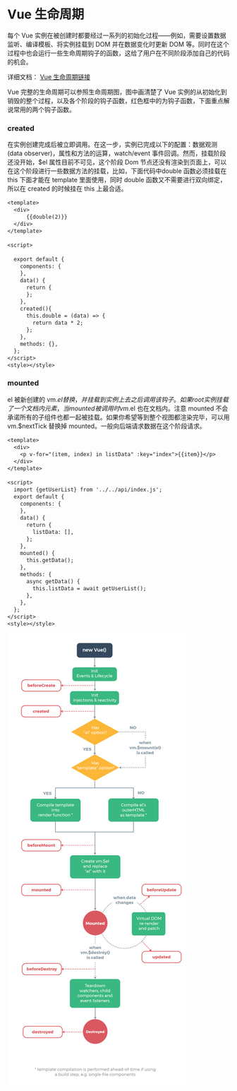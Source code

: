 # Vue 生命周期

每个 Vue 实例在被创建时都要经过一系列的初始化过程——例如，需要设置数据监听、编译模板、将实例挂载到 DOM 并在数据变化时更新 DOM 等。同时在这个过程中也会运行一些生命周期钩子的函数，这给了用户在不同阶段添加自己的代码的机会。

详细文档： [Vue 生命周期链接](https://cn.vuejs.org/v2/guide/instance.html#%E7%94%9F%E5%91%BD%E5%91%A8%E6%9C%9F%E5%9B%BE%E7%A4%BA)

Vue 完整的生命周期可以参照生命周期图，图中画清楚了 Vue 实例的从初始化到销毁的整个过程，以及各个阶段的钩子函数，红色框中的为钩子函数，下面重点解说常用的两个钩子函数。

### created
在实例创建完成后被立即调用。在这一步，实例已完成以下的配置：数据观测 (data observer)，属性和方法的运算，watch/event 事件回调。然而，挂载阶段还没开始，$el 属性目前不可见，这个阶段 Dom 节点还没有渲染到页面上，可以在这个阶段进行一些数据方法的挂载，比如，下面代码中double 函数必须挂载在 this 下面才能在 template 里面使用，同时 double 函数又不需要进行双向绑定，所以在 created 的时候挂在 this 上最合适。
```
<template>
  <div>
      {{double(2)}}
  </div>
</template>

<script>

  export default {
    components: {
    },
    data() {
      return {
      };
    },
    created(){
      this.double = (data) => {
        return data * 2;
      };
    },
    methods: {},
  };
</script>
<style></style>
```

### mounted
el 被新创建的 vm.$el 替换，并挂载到实例上去之后调用该钩子。如果 root 实例挂载了一个文档内元素，当 mounted 被调用时 vm.$el 也在文档内。注意 mounted 不会承诺所有的子组件也都一起被挂载。如果你希望等到整个视图都渲染完毕，可以用 vm.$nextTick 替换掉 mounted。一般向后端请求数据在这个阶段请求。
```
<template>
  <div>
    <p v-for="(item, index) in listData" :key="index">{{item}}</p>
  </div>
</template>

<script>
  import {getUserList} from '../../api/index.js';
  export default {
    components: {
    },
    data() {
      return {
        listData: [],
      };
    },
    mounted() {
      this.getData();
    },
    methods: {
      async getData() {
        this.listData = await getUserList();
      },
    },
  };
</script>
<style></style>
```

![](image/f264e4c328.png)